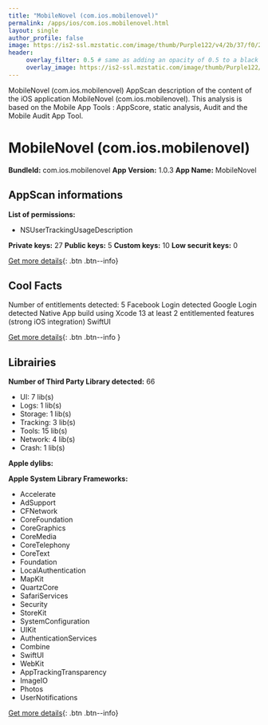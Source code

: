 ```yaml
---
title: "MobileNovel (com.ios.mobilenovel)"
permalink: /apps/ios/com.ios.mobilenovel.html
layout: single
author_profile: false
image: https://is2-ssl.mzstatic.com/image/thumb/Purple122/v4/2b/37/f0/2b37f087-6cc7-4248-7eb0-8b0e3e5f5247/AppIcon-1x_U007emarketing-0-7-0-85-220.png/512x512bb.jpg
header: 
     overlay_filter: 0.5 # same as adding an opacity of 0.5 to a black background
     overlay_image: https://is2-ssl.mzstatic.com/image/thumb/Purple122/v4/2b/37/f0/2b37f087-6cc7-4248-7eb0-8b0e3e5f5247/AppIcon-1x_U007emarketing-0-7-0-85-220.png/512x512bb.jpg
---
```

MobileNovel (com.ios.mobilenovel) AppScan description of the content of the iOS application MobileNovel (com.ios.mobilenovel). This analysis is based on the Mobile App Tools : AppScore, static analysis, Audit and the Mobile Audit App Tool.

# MobileNovel (com.ios.mobilenovel)

**BundleId:** com.ios.mobilenovel
**App Version:** 1.0.3
**App Name:** MobileNovel


## AppScan informations 

**List of permissions:** 
- NSUserTrackingUsageDescription
  
  
**Private keys:** 27
**Public keys:** 5
**Custom keys:** 10
**Low securit keys:** 0
  
[Get more details](/pricing.html){: .btn .btn--info}

## Cool Facts

Number of entitlements detected: 5
Facebook Login detected
Google Login detected
Native App
build using Xcode 13
at least 2 entitlemented features (strong iOS integration)
SwiftUI
  
[Get more details](/pricing.html){: .btn .btn--info }

## Librairies 
**Number of Third Party Library detected:** 66
- UI: 7 lib(s)
- Logs: 1 lib(s)
- Storage: 1 lib(s)
- Tracking: 3 lib(s)
- Tools: 15 lib(s)
- Network: 4 lib(s)
- Crash: 1 lib(s)


**Apple dylibs:**


**Apple System Library Frameworks:**
- Accelerate
- AdSupport
- CFNetwork
- CoreFoundation
- CoreGraphics
- CoreMedia
- CoreTelephony
- CoreText
- Foundation
- LocalAuthentication
- MapKit
- QuartzCore
- SafariServices
- Security
- StoreKit
- SystemConfiguration
- UIKit
- AuthenticationServices
- Combine
- SwiftUI
- WebKit
- AppTrackingTransparency
- ImageIO
- Photos
- UserNotifications


  
[Get more details](/pricing.html){: .btn .btn--info}

